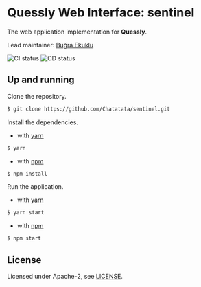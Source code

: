 # Quessly Web Interface: sentinel

The web application implementation for **Quessly**.

Lead maintainer: [Buğra Ekuklu](ekuklu@icloud.com)

![CI status](https://github.com/Chatatata/sentinel/workflows/build/badge.svg)
![CD status](https://github.com/Chatatata/sentinel/workflows/deploy/badge.svg)

## Up and running

Clone the repository.

```bash
$ git clone https://github.com/Chatatata/sentinel.git
```

Install the dependencies.

- with [yarn](https://yarnpkg.com/)

```bash
$ yarn
```

- with [npm](https://npmjs.com)

```bash
$ npm install
```

Run the application.

- with [yarn](https://yarnpkg.com/)

```bash
$ yarn start
```

- with [npm](https://npmjs.com)

```bash
$ npm start
```

## License

Licensed under Apache-2, see [LICENSE](https://github.com/Chatatata/sentinel/blob/main/LICENSE).
